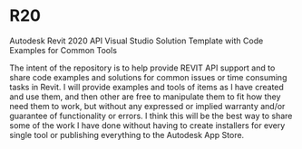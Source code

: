 # R20
Autodesk Revit 2020 API Visual Studio Solution Template with Code Examples for Common Tools

The intent of the repository is to help provide REVIT API support and to share code examples and solutions for common issues or time consuming tasks in Revit.
I will provide examples and tools of items as I have created and use them, and then other are free to manipulate them to fit how they need them to work, but without any expressed or implied warranty and/or guarantee of functionality or errors.
I think this will be the best way to share some of the work I have done without having to create installers for every single tool or publishing everything to the Autodesk App Store.
